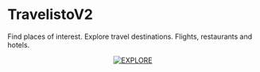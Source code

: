 # TravelistoV2
Find places of interest. Explore travel destinations. Flights, restaurants and hotels.


<p align="center">
<a href="http://recordit.co/WzLP2kRt8n"><img src="http://recordit.co/WzLP2kRt8n" title="EXPLORE"/></a>
</p>
